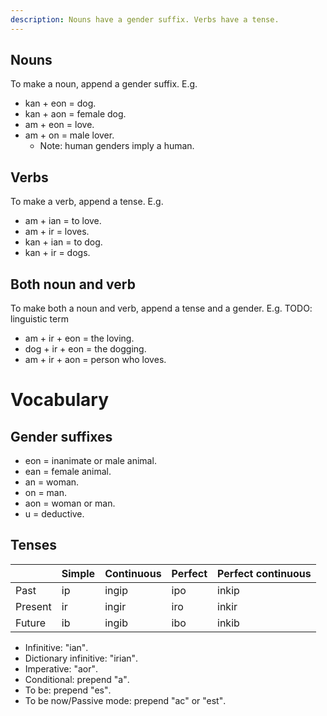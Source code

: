 ```yaml
---
description: Nouns have a gender suffix. Verbs have a tense.
---
```

## Nouns
To make a noun, append a gender suffix. E.g.
<ul>
  <li><span translate="no" lang="es">kan</span> + <span translate="no" lang="es">eon</span> = dog<span class="blind-only">.</span></li>
  <li><span translate="no" lang="es">kan</span> + <span translate="no" lang="es">aon</span> = female dog<span class="blind-only">.</span></li>
  <li><span translate="no" lang="es">am</span> + <span translate="no" lang="es">eon</span> = love<span class="blind-only">.</span></li>
  <li><span translate="no" lang="es">am</span> + <span translate="no" lang="es">on</span> = male lover<span class="blind-only">.</span>
    <ul>
      <li>Note: human genders imply a human<span class="blind-only">.</span></li>
    </ul>
  </li>
</ul>

## Verbs
To make a verb, append a tense. E.g.
<ul>
  <li><span translate="no" lang="es">am</span> + <span translate="no" lang="es">ian</span> = to love<span class="blind-only">.</span></li>
  <li><span translate="no" lang="es">am</span> + <span translate="no" lang="es">ir</span> = loves<span class="blind-only">.</span></li>
  <li><span translate="no" lang="es">kan</span> + <span translate="no" lang="es">ian</span> = to dog<span class="blind-only">.</span></li>
  <li><span translate="no" lang="es">kan</span> + <span translate="no" lang="es">ir</span> = dogs<span class="blind-only">.</span></li>
</ul>

## Both noun and verb
To make both a noun and verb, append a tense and a gender. E.g. TODO: linguistic term
<ul>
  <li><span translate="no" lang="es">am</span> + <span translate="no" lang="es">ir</span> + <span translate="no" lang="es">eon</span> = the loving<span class="blind-only">.</span></li>
  <li><span translate="no" lang="es">dog</span> + <span translate="no" lang="es">ir</span> + <span translate="no" lang="es">eon</span> = the dogging<span class="blind-only">.</span></li>
  <li><span translate="no" lang="es">am</span> + <span translate="no" lang="es">ir</span> + <span translate="no" lang="es">aon</span> = person who loves<span class="blind-only">.</span></li>
</ul>

# Vocabulary

## Gender suffixes
- <span translate="no" lang="es">eon</span> = inanimate or male animal<span class="blind-only">.</span>
- <span translate="no" lang="es">ean</span> = female animal<span class="blind-only">.</span>
- <span translate="no" lang="es">an</span> = woman<span class="blind-only">.</span>
- <span translate="no" lang="es">on</span> = man<span class="blind-only">.</span>
- <span translate="no" lang="es">aon</span> = woman or man<span class="blind-only">.</span>
- <span translate="no" lang="es">u</span> = deductive<span class="blind-only">.</span>

## Tenses
<table>
  <thead>
    <tr>
      <th></th>
      <th>Simple</th>
      <th>Continuous</th>
      <th>Perfect</th>
      <th>Perfect continuous</th>
    </tr>
  </thead>
  <tbody>
    <tr>
      <td>Past</td>
      <td translate="no" lang="es">ip</td>
      <td translate="no" lang="es">ingip</td>
      <td translate="no" lang="es">ipo</td>
      <td translate="no" lang="es">inkip</td>
    </tr>
    <tr>
      <td>Present</td>
      <td translate="no" lang="es">ir</td>
      <td translate="no" lang="es">ingir</td>
      <td translate="no" lang="es">iro</td>
      <td translate="no" lang="es">inkir</td>
    </tr>
    <tr>
      <td>Future</td>
      <td translate="no" lang="es">ib</td>
      <td translate="no" lang="es">ingib</td>
      <td translate="no" lang="es">ibo</td>
      <td translate="no" lang="es">inkib</td>
    </tr>
  </tbody>
</table>

- Infinitive: <span translate="no" lang="es">"ian"</span><span class="blind-only">.</span>
- Dictionary infinitive: <span translate="no" lang="es">"irian"</span><span class="blind-only">.</span>
- Imperative: <span translate="no" lang="es">"aor"</span><span class="blind-only">.</span>
- Conditional: prepend <span translate="no" lang="es">"a"</span><span class="blind-only">.</span>
- To be: prepend <span translate="no" lang="es">"es"</span><span class="blind-only">.</span>
- To be now/Passive mode: prepend <span translate="no" lang="es">"ac"</span> or <span translate="no" lang="es">"est"</span><span class="blind-only">.</span>
